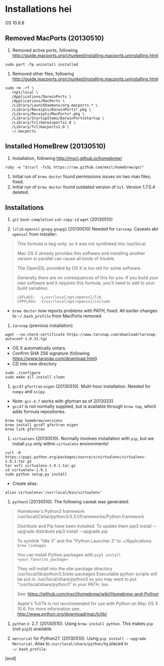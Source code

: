 # Installations hei

OS 10.6.8

## Removed MacPorts (20130510)
 1. Removed active ports, following http://guide.macports.org/chunked/installing.macports.uninstalling.html

 ```
sudo port -fp uninstall installed
```

 1. Removed other files, following http://guide.macports.org/chunked/installing.macports.uninstalling.html

 ```
sudo rm -rf \
    /opt/local \
    /Applications/DarwinPorts \
    /Applications/MacPorts \
    /Library/LaunchDaemons/org.macports.* \
    /Library/Receipts/DarwinPorts*.pkg \
    /Library/Receipts/MacPorts*.pkg \
    /Library/StartupItems/DarwinPortsStartup \
    /Library/Tcl/darwinports1.0 \
    /Library/Tcl/macports1.0 \
    ~/.macports
```

## Installed HomeBrew (20130510)

 1. Installation, following http://mxcl.github.io/homebrew/

 ```
ruby -e "$(curl -fsSL https://raw.github.com/mxcl/homebrew/go)"
```

 1. Initial run of `brew doctor` found permissions issues on two man files; fixed. 
 1. Initial run of `brew doctor` found outdated version of `Git`. Version 1.7.5.4 deleted.

## Installations

 1. `git` `bash-completion` `ssh-copy-id` `wget` (20130510)

 1. `lzlib` `openssl` `gnupg` `gnupg2` (20130510) Needed for `tarsnap`. Caveats abt `openssl` from installer:

 > This formula is keg-only: so it was not symlinked into /usr/local.
 > 
 > Mac OS X already provides this software and installing another version in
 > parallel can cause all kinds of trouble.
 > 
 > The OpenSSL provided by OS X is too old for some software.
 > 
 > Generally there are no consequences of this for you. If you build your
 > own software and it requires this formula, you'll need to add to your
 > build variables:
 > 
 >     LDFLAGS:  -L/usr/local/opt/openssl/lib
 >     CPPFLAGS: -I/usr/local/opt/openssl/include 
  * `brew doctor` now reports problems with PATH; fixed. All earlier changes to `~/.bash_profile` from MacPorts removed.
 
 1. `tarsnap` (previous installation)

 ```
wget --no-check-certificate https://www.tarsnap.com/download/tarsnap-autoconf-1.0.33.tgz
```
  * OS X automatically untars.
  * Confirm SHA 256 signature (following https://www.tarsnap.com/download.html)
  * CD into new directory
 
  ```
sudo ./configure
sudo make all install clean
```

 1. `gcc47` `gfortran` `eigen` (20130510). Multi-hour installation. Needed for `numpy` and `scipy`. 
  * Note: `gcc-4.7` works with gfortran as of 20130331.
  * `gcc47` is not normally supplied, but is available through `brew tap`, which adds formula repositories.

 ```
brew tap homebrew/versions
brew install gcc47 gfortran eigen
brew link gfortran
```

 1. `virtualenv` (20130510). Normally involves installation with `pip`, but we install `pip` only within `virtualenv` environments!
 
 ```
curl -O https://pypi.python.org/packages/source/v/virtualenv/virtualenv-1.9.1.tar.gz
tar xvfz virtualenv-1.9.1.tar.gz
cd virtualenv-1.9.1
sudo python setup.py install
```
  * Create alias:

  ```
alias virtualenv='/usr/local/bin/virtualenv'
```

 1. `python3` (20130510). The following caveat was generated:
 
  > Homebrew's Python3 framework
  >   /usr/local/Cellar/python3/3.3.1/Frameworks/Python.framework
  > 
  > Distribute and Pip have been installed. To update them
  >   pip3 install --upgrade distribute
  >   pip3 install --upgrade pip
  > 
  > To symlink "Idle 3" and the "Python Launcher 3" to ~/Applications
  >   `brew linkapps`
  > 
  > You can install Python packages with
  >   `pip3 install <your_favorite_package>`
  > 
  > They will install into the site-package directory
  >   /usr/local/lib/python3.3/site-packages
  > Executable python scripts will be put in:
  >   /usr/local/share/python3
  > so you may want to put "/usr/local/share/python3" in your PATH, too.
  > 
  > See: https://github.com/mxcl/homebrew/wiki/Homebrew-and-Python
  > 
  > Apple's Tcl/Tk is not recommended for use with Python on Mac OS X 10.6.
  > For more information see: http://www.python.org/download/mac/tcltk/

 1. `python` v. 2.7. (20130510). Using `brew install python`. This makes `pip` (not `pip3`) available.
 
 1. `mercurial` for Python27. (20130510). Using `pip install --upgrade Mercurial`. Alias to `/usr/local/share/python/hg` placed in `~/.bash_profile`.

[end]
